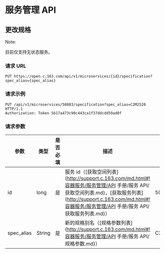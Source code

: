# 服务管理 API

## 更改规格

<span>Note:</span><div class="alertContent">目前仅支持无状态服务。</div>

### 请求 URL

`PUT https://open.c.163.com/api/v1/microservices/{id}/specification?spec_alias={spec_alias}`

### 请求示例

```http
PUT /api/v1/microservices/50883/specification?spec_alias=C2M2S20 HTTP/1.1
Authorization: Token 5b17a473c90c443ca1f37ddcdd59ad0f
```

### 请求参数

|    参数    |  类型  | 是否必填 |                                  描述                                 | 示例值  |
|------------|--------|----------|-----------------------------------------------------------------------|---------|
| id         | long   | 是       | 服务 id（[获取空间列表](http://support.c.163.com/md.html#!容器服务/服务管理/API 手册/服务 API/获取空间列表.md)，[获取服务列表](http://support.c.163.com/md.html#!容器服务/服务管理/API 手册/服务 API/获取服务列表.md)） | 50883   |
| spec_alias | String | 是       | 新的规格别名（[规格参数列表](http://support.c.163.com/md.html#!容器服务/服务管理/API 手册/服务 API/规格参数.md)）                          | C2M2S20 |
